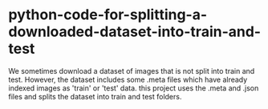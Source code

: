 # python-code-for-splitting-a-downloaded-dataset-into-train-and-test
We sometimes download a dataset of images that is not split into train and test. However, the dataset includes some .meta files which have already indexed images as 'train' or 'test' data. this project uses the .meta and .json files and splits the dataset into train and test folders.
